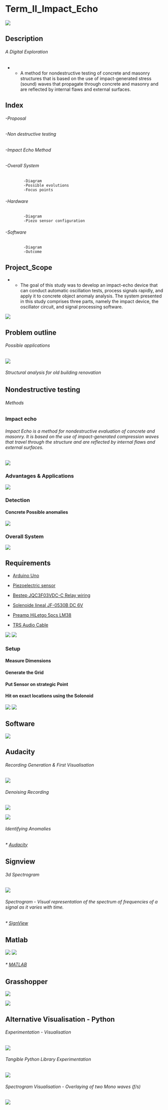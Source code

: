 #  Term_II_Impact_Echo 

![](Impact_Echo_Intro/Mario.gif) 
##    **Description**
######  A Digital Exploration 

   
* * A method for nondestructive testing of concrete and masonry structures that is based on the use of impact-generated stress (sound) waves that propagate through concrete and masonry and are reflected by internal flaws and external surfaces. 




##    Index 

   ###### -Proposal

   ###### -Non destructive testing

   ###### -Impact Echo Method

   ###### -Overall System
            -Diagram
            -Possible evolutions
            -Focus points

   ###### -Hardware
            -Diagram
            -Piezo sensor configuration

   ###### -Software
            -Diagram
            -Outcome



##    Project_Scope

* * The goal of this study was to develop an impact-echo device that can conduct automatic oscillation tests, process signals rapidly, and apply it to concrete object anomaly analysis. The system presented in this study comprises three parts, namely the impact device, the oscillator circuit, and signal processing software.

![](Impact_Echo_Intro/Intro2.jpg)


##  **Problem outline**

######   Possible applications


      
 ![](Impact_Echo_Intro/Post_earthquake_damage_detectionx.jpg)
 ###### Structural analysis for old building renovation
 
 



##    **Nondestructive testing**

######  Methods



### Impact echo
###### Impact Echo is a method for nondestructive evaluation of concrete and masonry. It is based on the use of impact-generated compression waves that travel through the structure and are reflected by internal flaws and external surfaces.
![](Impact_Echo_Intro/Analysis.jpg)


###                     Advantages & Applications


![](Impact_Echo_Intro/Diagrams/adds01.jpg)

 
###                     Detection
####               Concrete Possible anomalies


![](Impact_Echo_Intro/Concrete_Imgs.jpg)

###                     Overall System
![](Impact_Echo_Intro/Overall.png)

## **Requirements**


* [Arduino Uno](https://www.amazon.es/Longruner-Tarjeta-Expansi%C3%B3n-Controlador-LK75/dp/B072N4FMRN/ref=sr_1_8?__mk_es_ES=%C3%85M%C3%85%C5%BD%C3%95%C3%91&keywords=grbl&qid=1573215919&sr=8-8&th=1)

* [Piezoelectric sensor ](https://es.rs-online.com/web/p/componentes-de-piezo-buzzer/7474691?cm_mmc=ES-PLA-DS3A-_-google-_-CSS_ES_ES_Componentes_Pasivos-_-Avisadores_Ac%C3%BAsticos_And_Zumbadores_Y_Micr%C3%B3fonos-_-PRODUCT_GROUP&matchtype=&pla-438727075088&&cm_mmc=ES-PLA-_-google-_-XXX_CSS_ES_ES_Componentes_Pasivos-_-Avisadores_Ac%C3%BAsticos_And_Zumbadores_Y_Micr%C3%B3fonos&mkwid=s_dc%7cpcrid%7c397649826388%7cpkw%7c%7cpmt%7c%7cprd%7c7474691&lid=92700049816095795&ds_s_kwgid=58700005447578408&ds_e_product_group_id=438727075088&ds_e_product_store_id=&ds_e_ad_type=pla&ds_s_inventory_feed_id=97700000007471347&gclid=Cj0KCQjw9ZzzBRCKARIsANwXaeLfzyVIcDwIsl4ETDfD9TYQMEL887nJlDW_8vLoKCga47SuXjaDHdwaAlckEALw_wcB&gclsrc=aw.ds)

* [Bestep JQC3F03VDC-C Relay wiring ](https://www.banggood.com/BESTEP-1-Channel-3_3V-Low-Level-Trigger-Relay-Module-Optocoupler-Isolation-Terminal-p-1355736.html)

* [Solenoide lineal JF-0530B DC 6V](https://es.aliexpress.com/item/32777233179.html?src=google&src=google&albch=shopping&acnt=494-037-6276&isdl=y&slnk=&plac=&mtctp=&albbt=Google_7_shopping&aff_platform=google&aff_short_key=UneMJZVf&&albagn=888888&albcp=2047572441&albag=80829465588&trgt=743612850714&crea=es32777233179&netw=u&device=c&gclid=Cj0KCQjw9ZzzBRCKARIsANwXaeJAHvqxwToeQxN1fF6SR_idYwqZ86CJYnfg62FfIt5rNuWJnqDRZcwaAmQmEALw_wcB&gclsrc=aw.ds)

* [Preamp HiLetgo 5pcs LM38](https://www.amazon.es/HiLetgo-LM386-Amplificador-unidades-Raspberry/dp/B0797DK2G1/ref=sr_1_3?__mk_es_ES=%C3%85M%C3%85%C5%BD%C3%95%C3%91&keywords=LM386&qid=1580224629&s=industrial&sr=1-3)

* [TRS  Audio Cable](https://www.thomann.de/es/cae_audiokabel_30.htm?glp=1&gclid=EAIaIQobChMI1uv817CS6AIVmYbVCh35Ywb4EAQYASABEgI4DvD_BwE)

![](Impact_Echo_Intro/Diagrams/Setup01f.png)
![](Impact_Echo_Intro/Diagrams/Wiring.jpg)



###                    Setup
####              
#### Measure Dimensions 
#### Generate the Grid		
#### Put Sensor on strategic Point
#### Hit on exact locations using the Solonoid

![](Impact_Echo_Intro/Diagrams/DiagramGridSetup10.jpg)
![](Impact_Echo_Intro/HARDWARE-GIFxxx.gif)

## Software

![](Impact_Echo_Intro/Diagrams/Analysis02.jpg)


## Audacity
###### Recording Generation & First Visualisation 
![](Audacity/Agisoft.gif)


######   Denoising Recording

![](Audacity/200903_ImpactEcho_Concrete_Crack_Detection.png)



![](Audacity/Anomalies01.png)

######   Identifying Anomalies


###### * [Audacity](https://github.com/alx6000/Term_II_Impact_Echo/tree/master/Audacity)

## Signview

###### 3d Spectrogram 
![](SignView/Signview.jpg)
######  Spectrogram - Visual representation of the spectrum of frequencies of a signal as it varies with time. 

###### * [SignView](https://github.com/alx6000/Term_II_Impact_Echo/tree/master/SignView)

## Matlab
![](MATLAB/Matlab_F.png)
![](MATLAB/Matlab_Diagrams.png)

###### * [MATLAB](https://github.com/alx6000/Term_II_Impact_Echo/tree/master/SignView)

## Grasshopper
![](Grasshopper/Diagrams/Matlab_Fs.png)

![](Grasshopper/Diagrams/Crack_Detection.png)


## Alternative Visualisation - Python
###### Experimentation - Visualisation


![](Python/Python_G2.gif)



###### Tangible Python Library Experimentation

![](Python/Python.png)


###### Spectrogram Visualisation - Overlaying of two Mono waves (f/s)


 ![](Python/Spectrogram.jpg)







